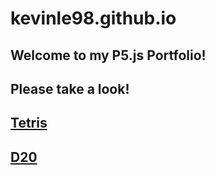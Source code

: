 # kevinle98.github.io
<h2>Welcome to my P5.js Portfolio! </h2>
<h2>Please take a look!</h2>

## [Tetris](./Tetris/index.html)
## [D20](./D20/index.html)